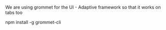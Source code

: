 We are using grommet for the UI - Adaptive framework so that it works on tabs too

npm install -g grommet-cli
